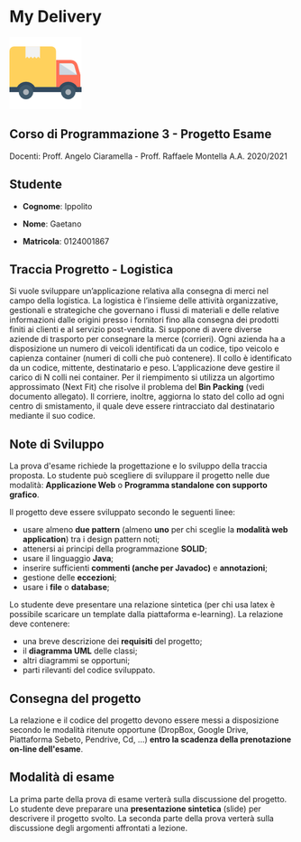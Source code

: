 # My Delivery
![logo](https://github.com/BertoBraghequadre/MyDelivery/blob/READ-ME/001-delivery-truck.png)

## Corso di Programmazione 3 - Progetto Esame
Docenti: Proff. Angelo Ciaramella - Proff. Raffaele Montella
A.A. 2020/2021

## Studente
* **Cognome**: Ippolito

* **Nome**: Gaetano

* **Matricola**: 0124001867

## Traccia Progretto - Logistica
Si vuole sviluppare un’applicazione relativa alla consegna di merci nel campo
della logistica. La logistica è l’insieme delle attività organizzative, gestionali e
strategiche che governano i flussi di materiali e delle relative informazioni dalle
origini presso i fornitori fino alla consegna dei prodotti finiti ai clienti e al servizio post-vendita.
Si suppone di avere diverse aziende di trasporto per consegnare la merce (corrieri). Ogni azienda ha a disposizione un numero di veicoli identificati da un
codice, tipo veicolo e capienza container (numeri di colli che può contenere).
Il collo è identificato da un codice, mittente, destinatario e peso. L’applicazione 
deve gestire il carico di N colli nei container. Per il riempimento si utilizza un
algortimo approssimato (Next Fit) che risolve il problema del **Bin Packing** (vedi
documento allegato).
Il corriere, inoltre, aggiorna lo stato del collo ad ogni centro di smistamento, il
quale deve essere rintracciato dal destinatario mediante il suo codice.

## Note di Sviluppo 

La prova d'esame richiede la progettazione e lo sviluppo della traccia proposta. Lo studente può scegliere di sviluppare il progetto nelle due modalità: **Applicazione Web** o **Programma standalone con supporto grafico**.

Il progetto deve essere sviluppato secondo le seguenti linee:
* usare almeno **due pattern** (almeno **uno** per chi sceglie la **modalità web application**) tra i design pattern noti;
* attenersi ai principi della programmazione **SOLID**;
* usare il linguaggio **Java**;
* inserire sufficienti **commenti (anche per Javadoc)** e **annotazioni**;
* gestione delle **eccezioni**;
* usare i **file** o **database**;

Lo studente deve presentare una relazione sintetica (per chi usa latex è possibile scaricare un template dalla piattaforma e-learning). La relazione deve contenere:

* una breve descrizione dei **requisiti** del progetto;
* il **diagramma UML** delle classi;
* altri diagrammi se opportuni;
* parti rilevanti del codice sviluppato.

## Consegna del progetto
La relazione e il codice del progetto devono essere messi a disposizione secondo le modalità ritenute opportune (DropBox, Google Drive, Piattaforma Sebeto, Pendrive, Cd, ...) **entro la scadenza della prenotazione on-line dell'esame**.

## Modalità di esame
La prima parte della prova di esame verterà sulla discussione del progetto. Lo studente deve preparare una **presentazione sintetica** (slide) per descrivere il progetto svolto. La seconda parte della prova verterà sulla discussione degli argomenti affrontati a lezione.
